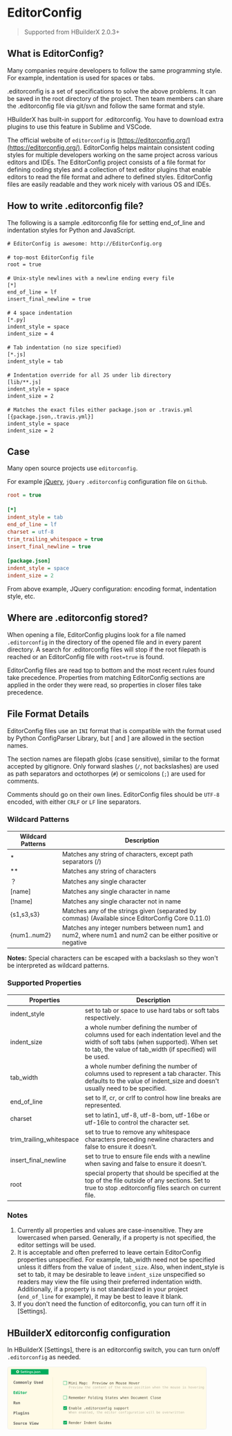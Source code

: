 # EditorConfig

> Supported from HBuilderX 2.0.3+

## What is EditorConfig?

Many companies require developers to follow the same programming style. For example, indentation is used for spaces or tabs.

.editorconfig is a set of specifications to solve the above problems. It can be saved in the root directory of the project. Then team members can share the .editorconfig file via git/svn and follow the same format and style.

HBuilderX has built-in support for .editorconfig. You have to download extra plugins to use this feature in Sublime and VSCode.

The official website of `editorconfig` is [https://editorconfig.org/](https://editorconfig.org/). EditorConfig helps maintain consistent coding styles for multiple developers working on the same project across various editors and IDEs. The EditorConfig project consists of a file format for defining coding styles and a collection of text editor plugins that enable editors to read the file format and adhere to defined styles. EditorConfig files are easily readable and they work nicely with various OS and IDEs.

## How to write .editorconfig file?

The following is a sample .editorconfig file for setting end_of_line and indentation styles for Python and JavaScript.

```
# EditorConfig is awesome: http://EditorConfig.org
 
# top-most EditorConfig file
root = true
 
# Unix-style newlines with a newline ending every file
[*]
end_of_line = lf
insert_final_newline = true
 
# 4 space indentation
[*.py]
indent_style = space
indent_size = 4
 
# Tab indentation (no size specified)
[*.js]
indent_style = tab
 
# Indentation override for all JS under lib directory
[lib/**.js]
indent_style = space
indent_size = 2
 
# Matches the exact files either package.json or .travis.yml
[{package.json,.travis.yml}]
indent_style = space
indent_size = 2
```

## Case

Many open source projects use `editorconfig`.

For example [jQuery](https://github.com/jquery/jquery/blob/master/.editorconfig), `jQuery` `.editorconfig` configuration file on `Github`.

```ini
root = true

[*]
indent_style = tab
end_of_line = lf
charset = utf-8
trim_trailing_whitespace = true
insert_final_newline = true

[package.json]
indent_style = space
indent_size = 2
```

From above example, JQuery configuration: encoding format, indentation style, etc.


## Where are .editorconfig stored?

When opening a file, EditorConfig plugins look for a file named `.editorconfig` in the directory of the opened file and in every parent directory. A search for .editorconfig files will stop if the root filepath is reached or an EditorConfig file with `root=true` is found.

EditorConfig files are read top to bottom and the most recent rules found take precedence. Properties from matching EditorConfig sections are applied in the order they were read, so properties in closer files take precedence.


## File Format Details

EditorConfig files use an `INI` format that is compatible with the format used by Python ConfigParser Library, but [ and ] are allowed in the section names. 

The section names are filepath globs (case sensitive), similar to the format accepted by gitignore. Only forward slashes (`/`, not backslashes) are used as path separators and octothorpes (`#`) or semicolons (`;`) are used for comments.
 
Comments should go on their own lines. EditorConfig files should be `UTF-8` encoded, with either `CRLF` or `LF` line separators.

### Wildcard Patterns

| Wildcard Patterns	| Description																																															|
| ----------				| ------------------------------------																																		|
| *									| Matches any string of characters, except path separators (/)																						|
| **								| Matches any string of characters																																				|
| ？								| Matches any single character																																						|
| [name]						| Matches any single character in name																																		|
| [!name]						| Matches any single character not in name																																|
| {s1,s3,s3}				| Matches any of the strings given (separated by commas) (Available since EditorConfig Core 0.11.0)				|
|{num1..num2}				|Matches any integer numbers between num1 and num2, where num1 and num2 can be either positive or negative|

**Notes:** Special characters can be escaped with a backslash so they won't be interpreted as wildcard patterns.

### Supported Properties

| Properties							| Description																																																																																											|
| ------------------------| ------------------------------------------------------------																																																																		|
| indent_style						| set to tab or space to use hard tabs or soft tabs respectively.																																																																	|
| indent_size							| a whole number defining the number of columns used for each indentation level and the width of soft tabs (when supported). When set to tab, the value of tab_width (if specified) will be used.	|
| tab_width								| a whole number defining the number of columns used to represent a tab character. This defaults to the value of indent_size and doesn't usually need to be specified.														|
| end_of_line							|  set to lf, cr, or crlf to control how line breaks are represented.																																																															|
|charset									|set to latin1, utf-8, utf-8-bom, utf-16be or utf-16le to control the character set.																																																							|
| trim_trailing_whitespace| set to true to remove any whitespace characters preceding newline characters and false to ensure it doesn't.																																										|
| insert_final_newline		| set to true to ensure file ends with a newline when saving and false to ensure it doesn't.																																																			|
| root										| special property that should be specified at the top of the file outside of any sections. Set to true to stop .editorconfig files search on current file.																				|

### Notes

1. Currently all properties and values are case-insensitive. They are lowercased when parsed. Generally, if a property is not specified, the editor settings will be used.
2. It is acceptable and often preferred to leave certain EditorConfig properties unspecified. For example, tab_width need not be specified unless it differs from the value of `indent_size`. Also, when indent_style is set to tab, it may be desirable to leave `indent_size` unspecified so readers may view the file using their preferred indentation width. Additionally, if a property is not standardized in your project (`end_of_line` for example), it may be best to leave it blank.
3. If you don't need the function of editorconfig, you can turn off it in [Settings].

## HBuilderX editorconfig configuration

In HBuilderX [Settings], there is an editorconfig switch, you can turn on/off `.editorconfig` as needed.

<img src="/static/snapshots/tutorial/settings/editorconfig_en.png" style="zoom: 45%;border: 1px solid #eee; border-radius: 10px;" />


